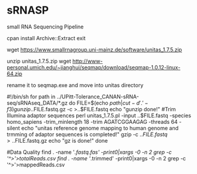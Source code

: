 # sRNASP
small RNA Sequencing Pipeline


cpan
install Archive::Extract
exit

wget https://www.smallrnagroup.uni-mainz.de/software/unitas_1.7.5.zip

unzip unitas_1.7.5.zip
wget http://www-personal.umich.edu/~jianghui/seqmap/download/seqmap-1.0.12-linux-64.zip

rename it to seqmap.exe and move into unitas directory


#!/bin/sh
for path in ../UPitt-Tolerance_CANAN-sRNA-seq/sRNAseq_DATA/*.gz
do
	FILE=$(echo $path| cut -d'.' -f 3)
	gunzip ..$FILE.fastq.gz -c >..$FILE.fastq
	echo "gunzip done!"
	#Trim Illumina adaptor sequences
  perl unitas_1.7.5.pl -input ..$FILE.fastq -species homo_sapiens -trim_minlength 18 -trim AGATCGGAAGAG -threads 64 -silent
	echo "unitas reference genome mapping to human genome and trmming of adaptor sequences is completed!"
	gzip -c ..$FILE.fastq >..$FILE.fastq.gz
	echo "gz is done!"
done

#Data Quality
find . -name '*.fastq.fas' -print0|xargs -0 -n 2 grep -c '^>'>totalReads.csv
find . -name '*.trimmed' -print0|xargs -0 -n 2 grep -c '^>'>mappedReads.csv

